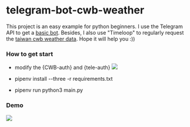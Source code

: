 # telegram-bot-cwb-weather
This project is an easy example for python beginners. I use the Telegram API to get a [basic bot](https://github.com/python-telegram-bot/python-telegram-bot). Besides, I also use "Timeloop" to regularly request the [taiwan cwb weather data](https://opendata.cwb.gov.tw/dist/opendata-swagger.html). Hope it will help you :))

### How to get start

- modify the {CWB-auth} and {tele-auth}
![](https://i.imgur.com/mPUKG7O.png)

- pipenv install --three -r requirements.txt
- pipenv run python3 main.py

### Demo
![](https://i.imgur.com/lZ6y4hP.png)


